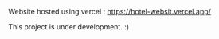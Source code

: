 Website hosted using vercel : https://hotel-websit.vercel.app/

This project is under development. :)